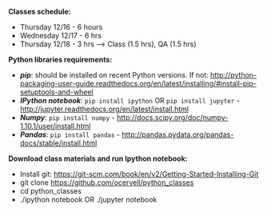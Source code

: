 **Classes schedule:**
- Thursday     12/16  - 6 hours
- Wednesday 12/17  - 6 hrs
- Thursday     12/18  - 3 hrs —> Class (1.5 hrs), QA (1.5 hrs)

**Python libraries requirements:**
- ***pip***: should be installed on recent Python versions.  If not: http://python-packaging-user-guide.readthedocs.org/en/latest/installing/#install-pip-setuptools-and-wheel 
- ***IPython notebook***:  ```pip install ipython``` OR ```pip install jupyter```    - http://jupyter.readthedocs.org/en/latest/install.html 
- ***Numpy***:    ```pip install numpy```    - http://docs.scipy.org/doc/numpy-1.10.1/user/install.html  
- ***Pandas***:   ```pip install pandas```              - http://pandas.pydata.org/pandas-docs/stable/install.html  


**Download class materials and run Ipython notebook:**
- Install git: https://git-scm.com/book/en/v2/Getting-Started-Installing-Git 
- git clone https://github.com/ocervell/python_classes 
- cd python_classes
- ./ipython notebook OR ./jupyter notebook
